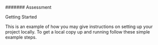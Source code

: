 ####### Assessment

Getting Started

This is an example of how you may give instructions on setting up your project locally. To get a local copy up and running follow these simple example steps.
